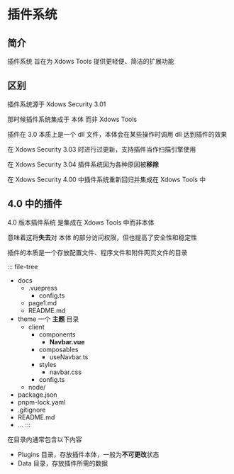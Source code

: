 # 插件系统

## 简介

插件系统 旨在为 Xdows Tools 提供更轻便、简洁的扩展功能

## 区别

插件系统源于 Xdows Security 3.01

那时候插件系统集成于 本体 而非 Xdows Tools

插件在 3.0 本质上是一个 dll 文件，本体会在某些操作时调用 dll 达到插件的效果

在 Xdows Security 3.03 时进行过更新，支持插件当作扫描引擎使用

在 Xdows Security 3.04 插件系统因为各种原因被**移除**

在 Xdows Security 4.00 中插件系统重新回归并集成在 Xdows Tools 中

## 4.0 中的插件

4.0 版本插件系统 是集成在 Xdows Tools 中而非本体

意味着这将**失去**对 本体 的部分访问权限，但也提高了安全性和稳定性

插件的本质是一个存放配置文件、程序文件和附件网页文件的目录

::: file-tree

- docs
  - .vuepress
    - config.ts
  - page1.md
  - README.md
- theme  一个 **主题** 目录
  - client
    - components
      - **Navbar.vue**
    - composables
      - useNavbar.ts
    - styles
      - navbar.css
    - config.ts
  - node/
- package.json
- pnpm-lock.yaml
- .gitignore
- README.md
- …
:::


在目录内通常包含以下内容

 - Plugins  目录，存放插件本体，一般为**不可更改**状态
 - Data  目录，存放插件所需的数据
